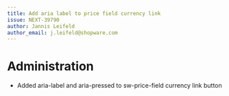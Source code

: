```yaml
---
title: Add aria label to price field currency link
issue: NEXT-39790
author: Jannis Leifeld
author_email: j.leifeld@shopware.com
---
```

# Administration
* Added aria-label and aria-pressed to sw-price-field currency link button
